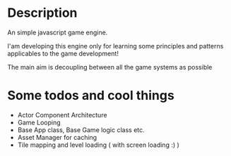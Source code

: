 # Description

An simple javascript game engine.

I'am developing this engine only for learning some principles 
and patterns applicables to the game development!

The main aim is decoupling between all the game systems as possible

Some todos and cool things
===================================
* Actor Component Architecture
* Game Looping
* Base App class, Base Game logic class etc.
* Asset Manager for caching
* Tile mapping and level loading ( with screen loading :) )
